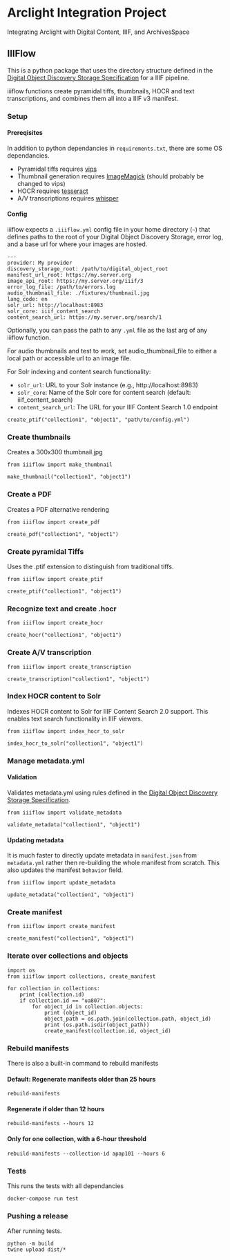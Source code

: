 # Arclight Integration Project
Integrating Arclight with Digital Content, IIIF, and ArchivesSpace

## IIIFlow

This is a python package that uses the directory structure defined in the [Digital Object Discovery Storage Specification](https://github.com/UAlbanyArchives/arclight_integration_project/blob/main/discovery_storage_spec.md) for a IIIF pipeline.

iiiflow functions create pyramidal tiffs, thumbnails, HOCR and text transcriptions, and combines them all into a IIIF v3 manifest.

### Setup

#### Prereqisites

In addition to python dependancies in `requirements.txt`, there are some OS dependancies.

* Pyramidal tiffs requires [vips](https://github.com/libvips/libvips)
* Thumbnail generation requires [ImageMagick](https://imagemagick.org/index.php) (should probably be changed to vips)
* HOCR requires [tesseract](https://github.com/tesseract-ocr/tesseract)
* A/V transcriptions requires [whisper](https://github.com/openai/whisper)

#### Config

iiiflow expects a `.iiiflow.yml` config file in your home directory (`~`) that defines paths to the root of your Digital Object Discovery Storage, error log, and a base url for where your images are hosted.

```
---
provider: My provider
discovery_storage_root: /path/to/digital_object_root
manifest_url_root: https://my.server.org
image_api_root: https://my.server.org/iiif/3
error_log_file: /path/to/errors.log
audio_thumbnail_file: ./fixtures/thumbnail.jpg
lang_code: en
solr_url: http://localhost:8983
solr_core: iiif_content_search
content_search_url: https://my.server.org/search/1
```

Optionally, you can pass the path to any `.yml` file as the last arg of any iiiflow function.

For audio thumbnails and test to work, set audio_thumbnail_file to either a local path or accessible url to an image file.

For Solr indexing and content search functionality:
- `solr_url`: URL to your Solr instance (e.g., http://localhost:8983)
- `solr_core`: Name of the Solr core for content search (default: iiif_content_search)
- `content_search_url`: The URL for your IIIF Content Search 1.0 endpoint

```
create_ptif("collection1", "object1", "path/to/config.yml")
```

### Create thumbnails

Creates a 300x300 thumbnail.jpg

```
from iiiflow import make_thumbnail

make_thumbnail("collection1", "object1")
```

### Create a PDF

Creates a PDF alternative rendering

```
from iiiflow import create_pdf

create_pdf("collection1", "object1")
```

### Create pyramidal Tiffs

Uses the .ptif extension to distinguish from traditional tiffs.

```
from iiiflow import create_ptif

create_ptif("collection1", "object1")
```

### Recognize text and create .hocr

```
from iiiflow import create_hocr

create_hocr("collection1", "object1")
```

### Create A/V transcription

```
from iiiflow import create_transcription

create_transcription("collection1", "object1")
```

### Index HOCR content to Solr

Indexes HOCR content to Solr for IIIF Content Search 2.0 support. This enables text search functionality in IIIF viewers.

```
from iiiflow import index_hocr_to_solr

index_hocr_to_solr("collection1", "object1")
```

### Manage metadata.yml

#### Validation

Validates metadata.yml using rules defined in the [Digital Object Discovery Storage Specification](https://github.com/UAlbanyArchives/arclight_integration_project/blob/main/discovery_storage_spec.md).

```
from iiiflow import validate_metadata

validate_metadata("collection1", "object1")
```

#### Updating metadata

It is much faster to directly update metadata in `manifest.json` from `metadata.yml` rather then re-building the whole manifest from scratch. This also updates the manifest `behavior` field.

```
from iiiflow import update_metadata

update_metadata("collection1", "object1")
```

### Create manifest

```
from iiiflow import create_manifest

create_manifest("collection1", "object1")
```

### Iterate over collections and objects

```
import os
from iiiflow import collections, create_manifest

for collection in collections:
	print (collection.id)
	if collection.id == "ua807":
		for object_id in collection.objects:
			print (object_id)
			object_path = os.path.join(collection.path, object_id)
			print (os.path.isdir(object_path))
			create_manifest(collection.id, object_id)
```

### Rebuild manifests

There is also a built-in command to rebuild manifests

#### Default: Regenerate manifests older than 25 hours
```
rebuild-manifests
```

#### Regenerate if older than 12 hours
```
rebuild-manifests --hours 12
```

#### Only for one collection, with a 6-hour threshold
```
rebuild-manifests --collection-id apap101 --hours 6
```

### Tests

This runs the tests with all dependancies

`docker-compose run test`

### Pushing a release

After running tests.
```
python -m build
twine upload dist/*
```
